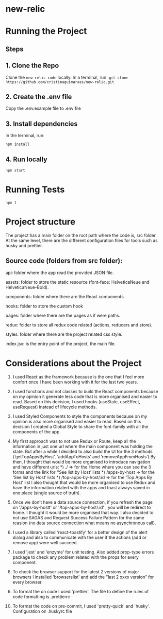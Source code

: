# new-relic

# Running the Project

## Steps
  
## 1. Clone the Repo
Clone the `new-relic code` locally. In a terminal, run:
  `git clone https://github.com/cristinaguimaraes/new-relic.git`
  
## 2. Create the .env file 
Copy the .env.example file to .env file 
    
## 3. Install dependencies
In the terminal, run:
```
npm install
```
## 4. Run locally
```
npm start
```

# Running Tests
```
npm t
```


# Project structure
The project has a main folder on the root path where the code is, src folder. At the same level, there are the different configuration files for tools such as husky and prettier.

## Source code (folders from src folder):

api: folder where the app read the provided JSON file.

assets: folder to store the static resource (font-face: HelveticaNeue and HelveticaNeue-Bold).

components: folder where there are the React components

hooks: folder to store the custom hook

pages: folder where there are the pages as if were paths.

redux: folder to store all redux code related (actions, reducers and store).

styles: folder where there are the project related css style.

index.jsx: is the entry point of the project, the main file.


# Considerations about the Project

 1. I used React as the framework because is the one that I feel more confort once I have been working with it for the last two years.
 
 2. I used functions and not classes to build the React components because on my opinion it generate less code that is more organised and easier to read. Based on this decision, I used hooks (useState, useEffect, useRequest) instead of lifecycle methods.
 
 3. I used Styled Components to style the components because on my opinion is also more organised and easier to read. Based on this decision I created a Global Style to share the font-family with all the components of the app.

 4. My first approach was to not use Redux or Route, keep all the information in just one url where the main component was holding the state. But after a while I decided to also build the UI for the 3 methods (‘getTopAppsByHost’, ‘addAppToHosts’ and ’removeAppFromHosts’).By then, I thought that would be more organised to introduce navigation and have different urls:
  *) ./  => for the Home where you can see the 3 forms and the link for ‘‘See list by Host’ lists
  *) /apps-by-host  => for the ‘See list by Host’ lists
  *) /top-apps-by-host/:id => for the ‘Top Apps By Host’ list 
I also thought that would be more organised to use Redux and have the information related with the apps and toast always saved in one place (single source of truth). 

  5. Once we don’t have a data source connection, if you refresh the page on '/apps-by-hostt' or '/top-apps-by-host/:id' , you will be redirect to home. I thought it would be more organised that way.
I also decided to not use SAGAS and Request Success Failure Pattern for the same reasion (no data source connection what means no asynchronous call).

  6. I used a library called 'react-toastify' for a better design of the alert dialog and also to communicate with the user if the actions (add or remove app) were well succeed.
  
  7. I used 'jest' and 'enzyme' for unit testing. Also added prop-type errors package to check any problem related with the props for every component. 
  
  8. To check the browser support for the latest 2 versions of major browsers I installed  'browserslist' and add the "last 2 xxxx version" for every browser.
  
  9. To format the on code I used 'prettier'. The file to define the rules of code formatting is .prettierrc
  
  10. To format the code on pre-commit, I used 'pretty-quick'  and 'husky'. Configuration on .huskyrc file
  
  
  


